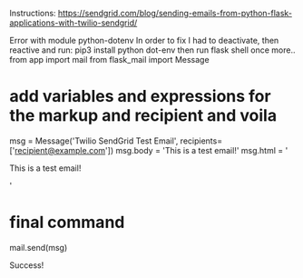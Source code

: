 Instructions: https://sendgrid.com/blog/sending-emails-from-python-flask-applications-with-twilio-sendgrid/

Error with module python-dotenv
In order to fix I had to deactivate, then reactive and run:
pip3 install python dot-env
then run flask shell once more..
from app import mail
from flask_mail import Message

# add variables and expressions for the markup and recipient and voila
msg = Message('Twilio SendGrid Test Email', recipients=['recipient@example.com'])
msg.body = 'This is a test email!'
msg.html = '<p>This is a test email!</p>'

# final command
mail.send(msg)

Success!
